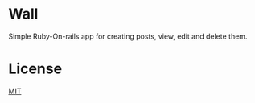 # Wall

Simple Ruby-On-rails app for creating posts, view, edit and delete them.

# License

[MIT]()
